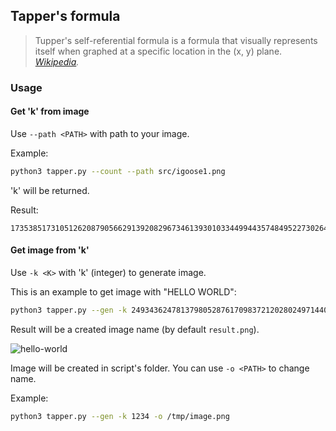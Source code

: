 ## Tapper's formula

> Tupper's self-referential formula is a formula that visually represents itself when graphed at a specific location in the (x, y) plane.
> *[Wikipedia](https://en.wikipedia.org/wiki/Tupper%27s_self-referential_formula).*

### Usage

#### Get 'k' from image

Use `--path <PATH>` with path to your image.

Example:
```bash
python3 tapper.py --count --path src/igoose1.png
```
'k' will be returned.

Result:
```
17353851731051262087905662913920829673461393010334499443574849522730264504652915158970923923588449833008118855990102893800975179009179904689654192441623424736515197919992264589952753929536574083438170367379883706936779154707395871648894031113537795629097037378202691744980585574769920683003823879381680678895081831508662806381159922527833772520198344429707915502605328616225604923770254319282590514824705902716450530713211200414659939072475136
```

#### Get image from 'k'

Use `-k <K>` with 'k' (integer) to generate image.

This is an example to get image with "HELLO WORLD":
```bash
python3 tapper.py --gen -k 2493436247813798052876170983721202802497144088089687155367170143797608624149837919810801055965140247424977044307834167047642994762526340764245429983642328904119469877094218170420296037201603495881945935919368091564622559176934605117089479933762362708332011966157488272230902779065517058161389274913630143013340822589068291818272370502362852703937454898780699989001811753048797327170391672281329924960675893624779243736551530332333251812404462719095113376904704300499293143760051828848164018847744
```

Result will be a created image name (by default `result.png`).

![hello-world](https://raw.githubusercontent.com/igoose1/Tapper-s-formula/master/src/hello-world.png)

Image will be created in script's folder.
You can use `-o <PATH>` to change name.

Example:
```bash
python3 tapper.py --gen -k 1234 -o /tmp/image.png
```
